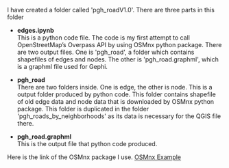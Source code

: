 I have created a folder called 'pgh_roadV1.0'. There are three parts in this folder<br>

- **edges.ipynb**  
This is a python code file. The code is my first attempt to call OpenStreetMap’s Overpass API by using OSMnx python package. There are two output files. One is 'pgh_road', a folder which contains shapefiles of edges and nodes. The other is 'pgh_road.graphml', which is a graphml file used for Gephi.<br>

- **pgh_road**  
There are two folders inside. One is edge, the other is node. This is a output folder produced by python code. This folder contains shapefile of old edge data and node data that is downloaded by OSMnx python package.  This folder is duplicated in the folder 'pgh_roads_by_neighborhoods' as its data is necessary for the QGIS file there.<br>

- **pgh_road.graphml**  
This is the output file that python code produced.<br>

Here is the link of the OSMnx package I use.   [OSMnx Example](https://github.com/gboeing/osmnx-examples/blob/master/notebooks/01-overview-osmnx.ipynb) <br>